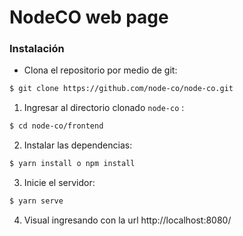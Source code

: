 # NodeCO web page

### Instalación

* Clona el repositorio por medio de git:
```bash
$ git clone https://github.com/node-co/node-co.git
```

1. Ingresar al directorio clonado `node-co` :

```bash
$ cd node-co/frontend
```

2. Instalar las dependencias:

```bash
$ yarn install o npm install
```

3. Inicie el servidor:
```bash
$ yarn serve
```

4. Visual ingresando con la url http://localhost:8080/